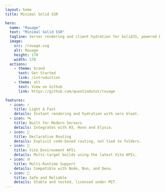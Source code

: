 ```yaml
---
layout: home
title: Minimal Solid SSR

hero:
  name: "Rouage"
  text: "Minimal Solid SSR"
  tagline: Server rendering and client hydration for SolidJS, powered by a Vite plugin.
  image:
    src: /rouage.svg
    alt: Rouage
    height: 170
    width: 170
  actions:
    - theme: brand
      text: Get Started
      link: /introduction
    - theme: alt
      text: View on Github
      link: https://github.com/quentindutot/rouage

features:
  - icon: ⚡️
    title: Light & Fast
    details: Instant rendering and hydration with zero bloat.
  - icon: 🛰️
    title: Built for Modern Servers
    details: Integrates with H3, Hono and Elysia.
  - icon: 🧭
    title: Declarative Routing
    details: Explicit code-based routing, not tied to folders.
  - icon: 🧪
    title: Vite Environment APIs
    details: Multi-target builds using the latest Vite APIs.
  - icon: 🌐
    title: Multi-Runtime Support
    details: Compatible with Node, Bun, and Deno.
  - icon: 🧱
    title: Safe and Reliable
    details: Stable and tested, licensed under MIT.
---
```

